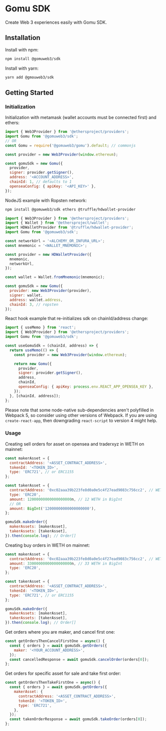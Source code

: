 # Gomu SDK
Create Web 3 experiences easily with Gomu SDK.

## Installation

Install with npm:
```bash
npm install @gomuweb3/sdk
```

Install with yarn:
```bash
yarn add @gmouweb3/sdk
```

## Getting Started

### Initialization

Initialization with metamask (wallet accounts must be connected first) and ethers:

```JavaScript
import { Web3Provider } from '@ethersproject/providers';
import Gomu from '@gomuweb3/sdk';
// OR
const Gomu = require('@gomuweb3/gomu').default; // commonjs

const provider = new Web3Provider(window.ethereum);

const gomuSdk = new Gomu({
  provider,
  signer: provider.getSigner(),
  address: '<ACCOUNT_ADDRESS>',
  chainId: 1, // defaults to 1
  openseaConfig: { apiKey: '<API_KEY>' },
});
```

NodeJS example with Ropsten network:

```bash
npm install @gomuweb3/sdk ethers @truffle/hdwallet-provider
```

```Javascript
import { Web3Provider } from '@ethersproject/providers';
import { Wallet } from '@ethersproject/wallet';
import HDWalletProvider from '@truffle/hdwallet-provider';
import Gomu from '@gomuweb3/sdk';

const networkUrl = '<ALCHEMY_OR_INFURA_URL>';
const mnemonic = '<WALLET_MNEMONIC>';

const provider = new HDWalletProvider({
  mnemonic,
  networkUrl,
});

const wallet = Wallet.fromMnemonic(mnemonic);

const gomuSdk = new Gomu({
  provider: new Web3Provider(provider),
  signer: wallet,
  address: wallet.address,
  chainId: 3, // ropsten
});
```

React hook example that re-initializes sdk on chainId/address change:

```JavaScript
import { useMemo } from 'react';
import { Web3Provider } from '@ethersproject/providers';
import Gomu from '@gomuweb3/sdk';

const useGomuSdk = (chainId, address) => {
  return useMemo(() => {
    const provider = new Web3Provider(window.ethereum);

    return new Gomu({
      provider,
      signer: provider.getSigner(),
      address,
      chainId,
      openseaConfig: { apiKey: process.env.REACT_APP_OPENSEA_KEY },
    });
  }, [chainId, address]);
};
```

Please note that some node-native sub-dependencies aren't polyfilled in Webpack 5, so consider using other versions of Webpack. If you are using `create-react-app`, then downgrading `react-script` to version 4 might help.

### Usage

Creating sell orders for asset on opensea and traderxyz in WETH on mainnet:

```JavaScript
const makerAsset = {
  contractAddress: '<ASSET_CONTRACT_ADDRESS>',
  tokenId: '<TOKEN_ID>',
  type: 'ERC721', // or ERC1155
};

const takerAsset = {
  contractAddress: '0xc02aaa39b223fe8d0a0e5c4f27ead9083c756cc2', // WETH ERC20 Contract Address
  type: 'ERC20',
  amount: 12000000000000000000n, // 12 WETH in BigInt
  // OR
  amount: BigInt('12000000000000000000'),
};

gomuSdk.makeOrder({
  makerAssets: [makerAsset],
  takerAssets: [takerAsset],
}).then(console.log); // Order[]
```

Creating buy orders in WETH on mainnet:

```JavaScript
const makerAsset = {
  contractAddress: '0xc02aaa39b223fe8d0a0e5c4f27ead9083c756cc2', // WETH ERC20 Contract Address
  amount: 33000000000000000000n, // 33 WETH in BigInt
  type: 'ERC20',
};

const takerAsset = {
  contractAddress: '<ASSET_CONTRACT_ADDRESS>',
  tokenId: '<TOKEN_ID>',
  type: 'ERC721', // or ERC1155
};

gomuSdk.makeOrder({
  makerAssets: [makerAsset],
  takerAssets: [takerAsset],
}).then(console.log); // Order[]
```

Get orders where you are maker, and cancel first one:

```JavaScript
const getOrdersThenCancelFirstOne = async() {
  const { orders } = await gomuSdk.getOrders({
    maker: '<YOUR_ACCOUNT_ADDRESS>',
  });
  const cancelledResponse = await gomuSdk.cancelOrder(orders[0]);
};
```

Get orders for specific asset for sale and take first order:

```JavaScript
const getOrdersThenTakeFirstOne = async() {
  const { orders } = await gomuSdk.getOrders({
    makerAsset: {
      contractAddress: '<ASSET_CONTRACT_ADDRESS>',
      tokenId: '<TOKEN_ID>',
      type: 'ERC721',
    },
  });
  const takenOrderResponse = await gomuSdk.takeOrder(orders[0]);
};
```

